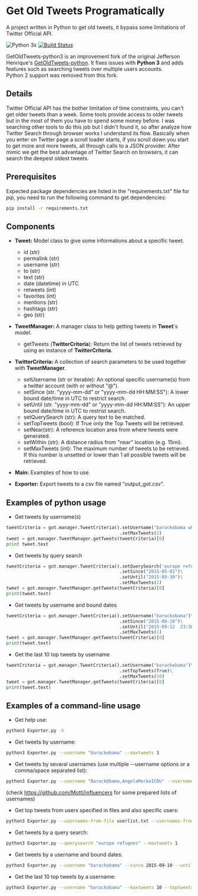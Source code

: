 # Get Old Tweets Programatically
A project written in Python to get old tweets, it bypass some limitations of Twitter Official API.

![Python 3x](https://img.shields.io/badge/python-3.x-blue.svg)
[![Build Status](https://travis-ci.org/Mottl/GetOldTweets-python3.svg?branch=master)](https://travis-ci.org/Mottl/GetOldTweets-python3)

GetOldTweets-python3 is an improvement fork of the original Jefferson Henrique's [GetOldTweets-python](https://github.com/Jefferson-Henrique/GetOldTweets-python). It fixes issues with **Python 3** and adds features such as searching tweets over multiple users accounts.  
Python 2 support was removed from this fork.

## Details
Twitter Official API has the bother limitation of time constraints, you can't get older tweets than a week. Some tools provide access to older tweets but in the most of them you have to spend some money before.
I was searching other tools to do this job but I didn't found it, so after analyze how Twitter Search through browser works I understand its flow. Basically when you enter on Twitter page a scroll loader starts, if you scroll down you start to get more and more tweets, all through calls to a JSON provider. After mimic we get the best advantage of Twitter Search on browsers, it can search the deepest oldest tweets.

## Prerequisites
Expected package dependencies are listed in the "requirements.txt" file for _pip_, you need to run the following command to get dependencies:
```sh
pip install -r requirements.txt
```

## Components
- **Tweet:** Model class to give some informations about a specific tweet.
  - id (str)
  - permalink (str)
  - username (str)
  - to (str)
  - text (str)
  - date (datetime) in UTC
  - retweets (int)
  - favorites (int)
  - mentions (str)
  - hashtags (str)
  - geo (str)

- **TweetManager:** A manager class to help getting tweets in **Tweet**'s model.
  - getTweets (**TwitterCriteria**): Return the list of tweets retrieved by using an instance of **TwitterCriteria**. 

- **TwitterCriteria:** A collection of search parameters to be used together with **TweetManager**.
  - setUsername (str or iterable): An optional specific username(s) from a twitter account (with or without "@").
  - setSince (str. "yyyy-mm-dd" or "yyyy-mm-dd HH:MM:SS"): A lower bound date/time in UTC to restrict search.
  - setUntil (str. "yyyy-mm-dd" or "yyyy-mm-dd HH:MM:SS"): An upper bound date/time in UTC to restrist search.
  - setQuerySearch (str): A query text to be matched.
  - setTopTweets (bool): If True only the Top Tweets will be retrieved.
  - setNear(str): A reference location area from where tweets were generated.
  - setWithin (str): A distance radius from "near" location (e.g. 15mi).
  - setMaxTweets (int): The maximum number of tweets to be retrieved. If this number is unsetted or lower than 1 all possible tweets will be retrieved.
  
- **Main:** Examples of how to use.

- **Exporter:** Export tweets to a csv file named "output_got.csv".

## Examples of python usage
- Get tweets by username(s)
``` python
tweetCriteria = got.manager.TweetCriteria().setUsername("barackobama whitehouse")\
                                           .setMaxTweets(2)
tweet = got.manager.TweetManager.getTweets(tweetCriteria)[0]
print tweet.text
```

- Get tweets by query search
``` python
tweetCriteria = got.manager.TweetCriteria().setQuerySearch('europe refugees')\
                                           .setSince("2015-05-01")\
                                           .setUntil("2015-09-30")\
                                           .setMaxTweets(1)
tweet = got.manager.TweetManager.getTweets(tweetCriteria)[0]
print(tweet.text)
```

- Get tweets by username and bound dates
``` python
tweetCriteria = got.manager.TweetCriteria().setUsername("barackobama")\
                                           .setSince("2015-09-10")\
                                           .setUntil("2015-09-12  23:30:15")\
                                           .setMaxTweets(1)
tweet = got.manager.TweetManager.getTweets(tweetCriteria)[0]
print(tweet.text)
```

- Get the last 10 top tweets by username
``` python
tweetCriteria = got.manager.TweetCriteria().setUsername("barackobama")\
                                           .setTopTweets(True)\
                                           .setMaxTweets(10)
tweet = got.manager.TweetManager.getTweets(tweetCriteria)[0]
print(tweet.text)
```

## Examples of a command-line usage
- Get help use:
``` bash
python3 Exporter.py -h
``` 

- Get tweets by username:
``` bash
python3 Exporter.py --username "barackobama" --maxtweets 1
```

- Get tweets by sevaral usernames (use multiple --username options or a comma/space separated list):
``` bash
python3 Exporter.py --username "BarackObama,AngelaMerkeICDU" --username "WhiteHouse"  --maxtweets 1
```
(check https://github.com/Mottl/influencers for some prepared lists of usernames)

- Get top tweets from users specified in files and also specific users:
``` bash
python3 Exporter.py --usernames-from-file userlist.txt --usernames-from-file additinal_list.txt --username "barackobama,whitehouse" --toptweets
```

- Get tweets by a query search:
``` bash
python3 Exporter.py --querysearch "europe refugees" --maxtweets 1
```

- Get tweets by a username and bound dates:
``` bash
python3 Exporter.py --username "barackobama" --since 2015-09-10 --until "2015-09-12 23:30:15" --maxtweets 1
```

- Get the last 10 top tweets by a username:
``` bash
python3 Exporter.py --username "barackobama" --maxtweets 10 --toptweets
```
